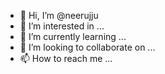 - 👋 Hi, I’m @neerujju
- 👀 I’m interested in ...
- 🌱 I’m currently learning ...
- 💞️ I’m looking to collaborate on ...
- 📫 How to reach me ...

<!---
neerujju/neerujju is a ✨ special ✨ repository because its `README.md` (this file) appears on your GitHub profile.
You can click the Preview link to take a look at your changes.
--->
